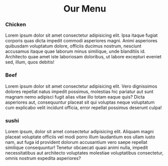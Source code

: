 <!DOCTYPE html>
<html lang="en">
<head>
    <meta charset="UTF-8">
    <meta name="viewport" content="width=device-width, initial-scale=1.0">
    <link rel="stylesheet" href="style.css">
    <title>Document</title>
</head>
<body>
    <center>
    <h1>Our Menu</h1>
    </center>
    <div class="product">
    <div class="box" id="box1">
        <h3>Chicken</h3>
        <p>Lorem ipsum dolor sit amet consectetur adipisicing elit. Ipsa itaque fugiat corporis quas dicta impedit commodi asperiores magni. Animi asperiores quibusdam voluptatum dolore, officiis ducimus nostrum, nesciunt accusamus itaque quae laborum minus similique, unde blanditiis id. Architecto quae amet iste laboriosam doloribus, ut labore excepturi eveniet sed, illum, quos debitis!</p>
    </div>
    <div class="box" id="box2">
        <h3>Beef</h3>
        <p>Lorem ipsum dolor sit amet consectetur adipisicing elit. Vero dignissimos dolores repellat natus impedit possimus, molestias hic pariatur aut sunt magnam nemo adipisci fugit alias vitae illo totam eaque quis? Dicta asperiores aut, consequuntur placeat sit qui voluptas neque voluptatum cum explicabo velit incidunt officia, error repellat possimus deserunt culpa!</p>
    </div>
    <div class="box" id="box3">
        <h3>sushi</h3>
        <p>Lorem ipsum, dolor sit amet consectetur adipisicing elit. Aliquam magni placeat voluptate officiis vel modi porro illum laudantium eos ullam iusto nam, aut fuga id provident dolorum accusantium vero saepe repellat similique consequuntur! Tenetur obcaecati quasi animi nulla, impedit necessitatibus aut architecto voluptates molestiae voluptatibus consectetur, omnis nostrum expedita asperiores?</p>
    </div>
    </div>
</body>
</html>
